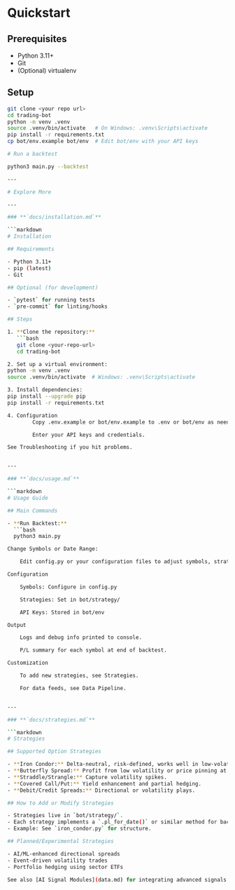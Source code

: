 # Quickstart

## Prerequisites
- Python 3.11+
- Git
- (Optional) virtualenv

## Setup

```bash
git clone <your repo url>
cd trading-bot
python -m venv .venv
source .venv/bin/activate   # On Windows: .venv\Scripts\activate
pip install -r requirements.txt
cp bot/env.example bot/env  # Edit bot/env with your API keys

# Run a backtest

python3 main.py --backtest

---

# Explore More

---

### **`docs/installation.md`**

```markdown
# Installation

## Requirements

- Python 3.11+
- pip (latest)
- Git

## Optional (for development)

- `pytest` for running tests
- `pre-commit` for linting/hooks

## Steps

1. **Clone the repository:**
   ```bash
   git clone <your-repo-url>
   cd trading-bot

2. Set up a virtual environment:
python -m venv .venv
source .venv/bin/activate  # Windows: .venv\Scripts\activate

3. Install dependencies:
pip install --upgrade pip
pip install -r requirements.txt

4. Configuration
        Copy .env.example or bot/env.example to .env or bot/env as needed.

        Enter your API keys and credentials.

See Troubleshooting if you hit problems.


---

### **`docs/usage.md`**

```markdown
# Usage Guide

## Main Commands

- **Run Backtest:**
  ```bash
  python3 main.py

Change Symbols or Date Range:

    Edit config.py or your configuration files to adjust symbols, strategies, or time ranges.

Configuration

    Symbols: Configure in config.py

    Strategies: Set in bot/strategy/

    API Keys: Stored in bot/env

Output

    Logs and debug info printed to console.

    P/L summary for each symbol at end of backtest.

Customization

    To add new strategies, see Strategies.

    For data feeds, see Data Pipeline.


---

### **`docs/strategies.md`**

```markdown
# Strategies

## Supported Option Strategies

- **Iron Condor:** Delta-neutral, risk-defined, works well in low-volatility.
- **Butterfly Spread:** Profit from low volatility or price pinning at expiry.
- **Straddle/Strangle:** Capture volatility spikes.
- **Covered Call/Put:** Yield enhancement and partial hedging.
- **Debit/Credit Spreads:** Directional or volatility plays.

## How to Add or Modify Strategies

- Strategies live in `bot/strategy/`.
- Each strategy implements a `.pl_for_date()` or similar method for backtesting.
- Example: See `iron_condor.py` for structure.

## Planned/Experimental Strategies

- AI/ML-enhanced directional spreads
- Event-driven volatility trades
- Portfolio hedging using sector ETFs

See also [AI Signal Modules](data.md) for integrating advanced signals.

